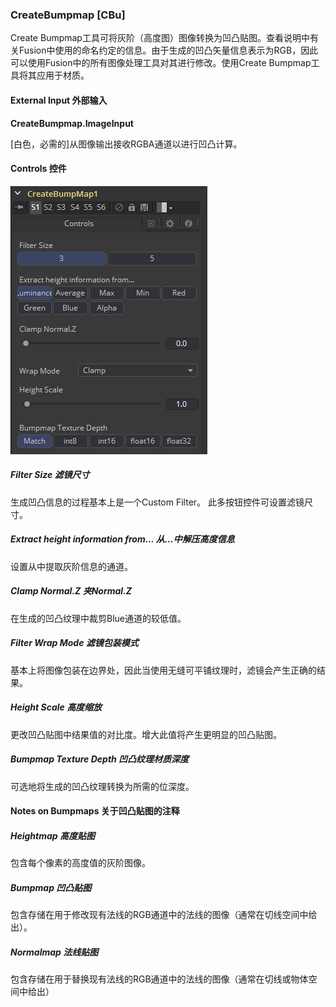 ### CreateBumpmap [CBu]

Create Bumpmap工具可将灰阶（高度图）图像转换为凹凸贴图。查看说明中有关Fusion中使用的命名约定的信息。由于生成的凹凸矢量信息表示为RGB，因此可以使用Fusion中的所有图像处理工具对其进行修改。使用Create Bumpmap工具将其应用于材质。

#### External Input 外部输入

**CreateBumpmap.ImageInput**

[白色，必需的]从图像输出接收RGBA通道以进行凹凸计算。

#### Controls 控件

![CBu_Controls](images/CBu_Controls.png)

##### Filter Size 滤镜尺寸

生成凹凸信息的过程基本上是一个Custom Filter。 此多按钮控件可设置滤镜尺寸。

##### Extract height information from... 从…中解压高度信息

设置从中提取灰阶信息的通道。

##### Clamp Normal.Z 夹Normal.Z

在生成的凹凸纹理中裁剪Blue通道的较低值。

##### Filter Wrap Mode 滤镜包装模式

基本上将图像包装在边界处，因此当使用无缝可平铺纹理时，滤镜会产生正确的结果。

##### Height Scale 高度缩放

更改凹凸贴图中结果值的对比度。增大此值将产生更明显的凹凸贴图。

##### Bumpmap Texture Depth 凹凸纹理材质深度

可选地将生成的凹凸纹理转换为所需的位深度。

#### Notes on Bumpmaps 关于凹凸贴图的注释

##### Heightmap 高度贴图

包含每个像素的高度值的灰阶图像。

##### Bumpmap 凹凸贴图

包含存储在用于修改现有法线的RGB通道中的法线的图像（通常在切线空间中给出）。

##### Normalmap 法线贴图

包含存储在用于替换现有法线的RGB通道中的法线的图像（通常在切线或物体空间中给出）